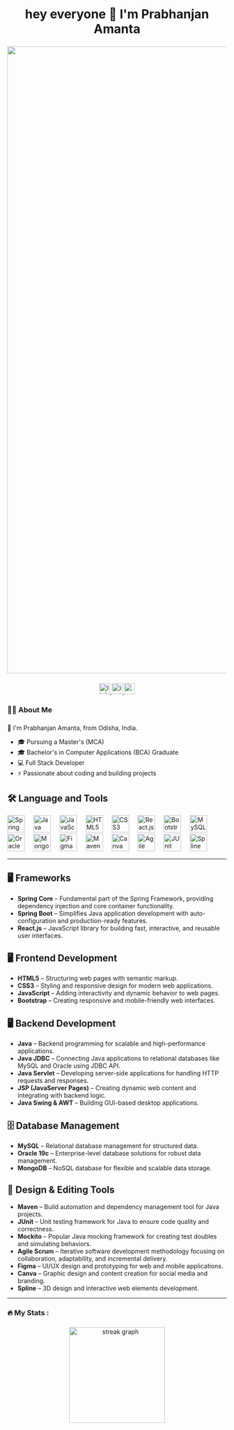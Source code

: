 <h1 align="center">hey everyone 👋 I'm Prabhanjan Amanta</h1>

###

<div align="center">
  <img width="2560" height="1440" alt="Image" src="https://github.com/user-attachments/assets/8913e318-b9b4-44f5-a46d-eb3e946ffc86" />
</div>

###

<div align="center">
  <a href="https://www.linkedin.com/in/pravanjan-17p/" target="_blank">
    <img src="https://img.shields.io/static/v1?message=LinkedIn&logo=linkedin&label=&color=0077B5&logoColor=white&labelColor=&style=for-the-badge" height="25" alt="linkedin logo"  />
  </a>
  <a href="https://www.instagram.com/pravanjan_17p/" target="_blank">
    <img src="https://img.shields.io/static/v1?message=Instagram&logo=instagram&label=&color=E4405F&logoColor=white&labelColor=&style=for-the-badge" height="25" alt="instagram logo"  />
  </a>
  <a href="mailto:pravanjan2003p@gmail.com" target="_blank">
    <img src="https://img.shields.io/static/v1?message=Gmail&logo=gmail&label=&color=D14836&logoColor=white&labelColor=&style=for-the-badge" height="25" alt="gmail logo"  />
  </a>
</div>

###

<h3 align="left">👩‍💻  About Me</h3>


###

👋 I'm Prabhanjan Amanta, from Odisha, India.

- 🎓 Pursuing a Master's (MCA)
- 🎓 Bachelor's in Computer Applications (BCA) Graduate
- 💻 Full Stack Developer
- ⚡ Passionate about coding and building projects



## 🛠 Language and Tools  

<div align="left">
  <!-- Spring Icon -->
  <img src="https://cdn.jsdelivr.net/gh/devicons/devicon/icons/spring/spring-original.svg" height="40" alt="Spring" />
  <img width="12" />
  <img src="https://cdn.jsdelivr.net/gh/devicons/devicon/icons/java/java-original.svg" height="40" alt="Java" />
  <img width="12" />
  <img src="https://cdn.jsdelivr.net/gh/devicons/devicon/icons/javascript/javascript-original.svg" height="40" alt="JavaScript" />
  <img width="12" />
  <img src="https://cdn.jsdelivr.net/gh/devicons/devicon/icons/html5/html5-original.svg" height="40" alt="HTML5" />
  <img width="12" />
  <img src="https://cdn.jsdelivr.net/gh/devicons/devicon/icons/css3/css3-original.svg" height="40" alt="CSS3" />
  <img width="12" />
  <img src="https://cdn.jsdelivr.net/gh/devicons/devicon/icons/react/react-original.svg" height="40" alt="React.js" />
  <img width="12" />
  <img src="https://cdn.jsdelivr.net/gh/devicons/devicon/icons/bootstrap/bootstrap-original.svg" height="40" alt="Bootstrap" />
  <img width="12" />
  <img src="https://cdn.jsdelivr.net/gh/devicons/devicon/icons/mysql/mysql-original.svg" height="40" alt="MySQL" />
  <img width="12" />
  <img src="https://cdn.jsdelivr.net/gh/devicons/devicon/icons/oracle/oracle-original.svg" height="40" alt="Oracle 19c" />
  <img width="12" />
  <img src="https://cdn.jsdelivr.net/gh/devicons/devicon/icons/mongodb/mongodb-original.svg" height="40" alt="MongoDB" />
  <img width="12" />
  <img src="https://cdn.jsdelivr.net/gh/devicons/devicon/icons/figma/figma-original.svg" height="40" alt="Figma" />
  <img width="12" />
  <img src="https://cdn.jsdelivr.net/gh/devicons/devicon/icons/maven/maven-original.svg" height="40" alt="Maven" />
  <img width="12" />
  <img src="https://cdn.jsdelivr.net/gh/devicons/devicon/icons/canva/canva-original.svg" height="40" alt="Canva" />
  <img width="12" />
  <img src="https://upload.wikimedia.org/wikipedia/commons/5/58/Scrum_process.svg" height="40" alt="Agile Scrum" />
  <img width="12" />
  <img src="https://cdn.jsdelivr.net/gh/devicons/devicon/icons/junit/junit-plain.svg" height="40" alt="JUnit" />
  <img width="12" />
  <img src="https://www.spline.design/images/favicon/favicon.ico" height="40" alt="Spline" />
</div>

---
## 🖥️ Frameworks  
- **Spring Core** – Fundamental part of the Spring Framework, providing dependency injection and core container functionality.  
- **Spring Boot** – Simplifies Java application development with auto-configuration and production-ready features.  
- **React.js** – JavaScript library for building fast, interactive, and reusable user interfaces.  

## 🖥️ Frontend Development  
- **HTML5** – Structuring web pages with semantic markup.  
- **CSS3** – Styling and responsive design for modern web applications.  
- **JavaScript** – Adding interactivity and dynamic behavior to web pages.  
- **Bootstrap** – Creating responsive and mobile-friendly web interfaces.  

## 🖥️ Backend Development  
- **Java** – Backend programming for scalable and high-performance applications.  
- **Java JDBC** – Connecting Java applications to relational databases like MySQL and Oracle using JDBC API.
- **Java Servlet** – Developing server-side applications for handling HTTP requests and responses.  
- **JSP (JavaServer Pages)** – Creating dynamic web content and integrating with backend logic.
- **Java Swing & AWT** – Building GUI-based desktop applications.  

## 🗄️ Database Management  
- **MySQL** – Relational database management for structured data.  
- **Oracle 19c** – Enterprise-level database solutions for robust data management.  
- **MongoDB** – NoSQL database for flexible and scalable data storage.  

## 🎨 Design & Editing Tools  
- **Maven** – Build automation and dependency management tool for Java projects.  
- **JUnit** – Unit testing framework for Java to ensure code quality and correctness.  
- **Mockito** – Popular Java mocking framework for creating test doubles and simulating behaviors.  
- **Agile Scrum** – Iterative software development methodology focusing on collaboration, adaptability, and incremental delivery.  
- **Figma** – UI/UX design and prototyping for web and mobile applications.  
- **Canva** – Graphic design and content creation for social media and branding.  
- **Spline** – 3D design and interactive web elements development.  

---

###

<h3 align="left">🔥   My Stats :</h3>

###

<div align="center">
  <img src="https://streak-stats.demolab.com?user=Prabhanjan-17p&locale=en&mode=daily&theme=dark&hide_border=false&border_radius=5&order=3" height="220" alt="streak graph"  />
</div>


